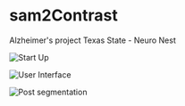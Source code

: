 # sam2Contrast
Alzheimer's project Texas State - Neuro Nest

![Start Up](https://github.com/user-attachments/assets/47cb42ce-99f1-4342-acd6-2960fe2f925e)

![User Interface](https://github.com/user-attachments/assets/459574e2-4b40-4467-93b7-e92558c6369f)

![Post segmentation](https://github.com/user-attachments/assets/cc95576d-2ba7-447d-8924-595b1f569043)


